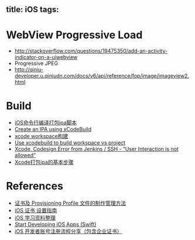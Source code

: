 title: iOS
tags:
---

# WebView Progressive Load
- <http://stackoverflow.com/questions/19475350/add-an-activity-indicator-on-a-uiwebview>
- Progressive JPEG
- <http://qiniu-developer.u.qiniudn.com/docs/v6/api/reference/fop/image/imageview2.html>


# Build

- [iOS命令行编译打包ipa脚本](http://www.jianshu.com/p/c14560f4609b)
- [Create an IPA using xCodeBuild](http://sergioestevao.com/2014/03/08/create-an-ipa-using-xcodebuild/)
- [xcode workspace构建](http://www.jianshu.com/p/f6537dc56eac)
- [Use xcodebuild to build workspace vs project](https://coderwall.com/p/rv2lgw/use-xcodebuild-to-build-workspace-vs-project)
- [Xcode, Codesign Error from Jenkins / SSH - “User Interaction is not allowed”](http://stackoverflow.com/questions/26475404/xcode-codesign-error-from-jenkins-ssh-user-interaction-is-not-allowed)
- [Xcode打包ipa的基本步骤](http://www.jianshu.com/p/a19d2d0747ee)



# References
- [证书及 Provisioning Profile 文件的制作管理方法](http://blog.fir.im/zhengshu/)
- [iOS 证书 设置指南](http://docs.jpush.cn/pages/viewpage.action?pageId=1343727)
- [iOS 学习资料整理](https://github.com/Aufree/trip-to-iOS)
- [Start Developing iOS Apps (Swift)](https://developer.apple.com/library/ios/referencelibrary/GettingStarted/DevelopiOSAppsSwift/index.html#//apple_ref/doc/uid/TP40015214-CH2-SW1)
- [iOS 开发者账号注册流程分享（包含企业证书）](http://www.devstore.cn/essay/essayInfo/107.html)
